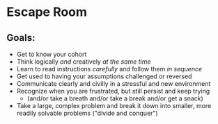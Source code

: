 # Escape Room

## Goals:

* Get to know your cohort
* Think logically *and* creatively *at the same time*
* Learn to read instructions *carefully* and follow them *in sequence* 
* Get used to having your assumptions challenged or reversed
* Communicate clearly and civilly in a stressful and new environment
* Recognize when you are frustrated, but still persist and keep trying 
  * (and/or take a breath and/or take a break and/or get a snack)
* Take a large, complex problem and break it down into smaller, more readily solvable problems ("divide and conquer")

